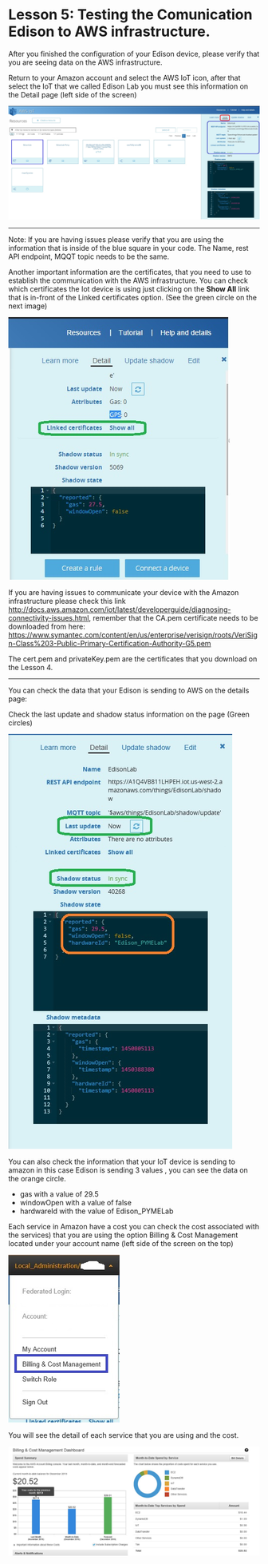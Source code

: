 # Lesson 5: Testing the Comunication Edison to AWS infrastructure.

After you finished the configuration of your Edison device, please verify that you are seeing data on the AWS infrastructure.

Return to your Amazon account and select the AWS IoT icon, after that select the IoT that we called Edison Lab you must see this information on the Detail page (left side of the screen)

![](29.jpg)

---

Note: If you are having issues please verify that you are using the information that is inside of the blue square in your code. The Name, rest API endpoint, MQQT topic needs to be the same.

Another important information are the certificates, that you need to use to establish the communication with the AWS infrastructure. You can check which certificates the Iot device is using just clicking on the **Show All** link that is in-front of the Linked certificates option. (See the green circle on the next image)

![](30.jpg)

If you are having issues to communicate your device with the Amazon infrastructure please check this link http://docs.aws.amazon.com/iot/latest/developerguide/diagnosing-connectivity-issues.html, remember that the CA.pem certificate needs to be downloaded from here: https://www.symantec.com/content/en/us/enterprise/verisign/roots/VeriSign-Class%203-Public-Primary-Certification-Authority-G5.pem

The cert.pem and privateKey.pem are the certificates that you download on the Lesson 4.

---

You can check the data that your Edison is sending to AWS on the details page:

Check the last update and shadow status information on the page (Green circles)

![](31.jpg)

You can also check the information that your IoT device is sending to amazon in this case Edison is sending 3 values , you can see the data on the orange circle.

* gas with a value of 29.5
* windowOpen with a value of false
* hardwareId with the value of Edison_PYMELab

Each service in Amazon have a cost you can check the cost associated with the services) that you are using the option Billing & Cost Management located under your account name (left side of the screen on the top)

![](32.jpg)

You will see the detail of each service that you are using and the cost.

![](50.jpg)

